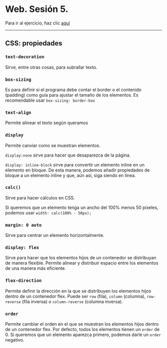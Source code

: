 # Web. Sesión 5.

Para ir al ejercicio, haz clic [aquí](https://github.com/Marco-Poelsma/Web_S05-Ex)

---

## CSS: propiedades

### `text-decoration`

Sirve, entre otras cosas, para subrallar texto.

### `box-sizing`

Es para definir si el programa debe contar el border o el contenido (padding) como guía para ajustar el tamaño de los elementos. Es recomendable usar `box-sizing: border-box`

### `text-align`

Permite alinear el texto según queramos

### `display`

Permite canviar como se muestran elementos.

`display:none` sirve para hacer que desaparezca de la página.

`display: inline-block` sirve para convertir un elemento inline en un elemento en bloque. De esta manera, podemos añadir propiedades de bloque a un elemento inline y que, aún así, siga siendo en línea.

### `calc()`

Sirve para hacer cálculos en CSS. 

Si queremos que un elemento tenga un ancho del 100% menos 50 píxeles, podemos usar `width: calc(100% - 50px);`

### `margin: 0 auto`

Sirve para centrar un elemento horizontalmente.

### `display: flex`

Sirve para hacer que los elementos hijos de un contenedor se distribuyan de manera flexible. Permite alinear y distribuir espacio entre los elementos de una manera más eficiente.

### `flex-direction`

Permite definir la dirección en la que se distribuyen los elementos hijos dentro de un contenedor flex. Puede ser `row` (fila), `column` (columna), `row-reverse` (fila inversa) o `column-reverse` (columna inversa).

### `order`

Permite cambiar el orden en el que se muestran los elementos hijos dentro de un contenedor flex. Por defecto, todos los elementos tienen un `order` de 0. Si queremos que un elemento aparezca primero, podemos darle un `order` negativo.

